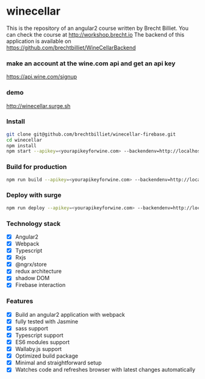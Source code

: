 # winecellar
This is the repository of an angular2 course written by Brecht Billiet.
You can check the course at http://workshop.brecht.io
The backend of this application is available on https://github.com/brechtbilliet/WineCellarBackend

### make an account at the wine.com api and get an api key
https://api.wine.com/signup

### demo
http://winecellar.surge.sh

### Install

```sh
git clone git@github.com/brechtbilliet/winecellar-firebase.git
cd winecellar
npm install
npm start --apikey=<yourapikeyforwine.com> --backendenv=http://localhost:3000/api
```

### Build for production

```sh
npm run build --apikey=<yourapikeyforwine.com> --backendenv=http://localhost:3000/api
```

### Deploy with surge

```sh
npm run deploy --apikey=<yourapikeyforwine.com> --backendenv=http://localhost:3000/api
```

### Technology stack

- [x] Angular2
- [x] Webpack
- [x] Typescript
- [x] Rxjs
- [x] @ngrx/store
- [x] redux architecture
- [x] shadow DOM
- [x] Firebase interaction

### Features

- [x] Build an angular2 application with webpack
- [x] fully tested with Jasmine
- [x] sass support
- [x] Typescript support
- [x] ES6 modules support
- [x] Wallaby.js support
- [x] Optimized build package
- [x] Minimal and straightforward setup
- [x] Watches code and refreshes browser with latest changes automatically